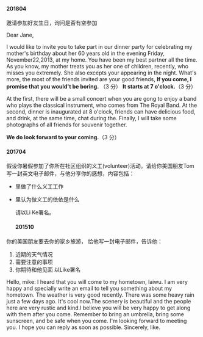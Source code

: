 #### 201804 

邀请参加好友生日，询问是否有空参加

Dear Jane,

I would like to invite you to take part in our dinner party for celebrating my mother's birthday about her 60 years old in the evening Friday, November22,2013, at my home. You have been my best partner all the time. As you know, my mother treats you as her one of children, recently, who misses you extremely. She also excepts your appearing in the night. What's more, the most of the friends invited are your good friends, **If you come, I promise that you would't be boring.**  （3 分） **It starts at 7 o'clock.**（3 分）

At the first, there will be a small concert when you are gong to enjoy a band who plays the classical instrument, who comes from The Royal Band. At the second, dinner is inaugurated at 8 o'clock, friends can have delicious food, and drink, at the same time, chat during the. Finally, I  will take some photographs of all friends for souvenir together.

**We do look forward to your coming.**（3 分）



#### 201704

假设你暑假参加了你所在社区组织的义工(volunteer)活动。请给你美国朋友Tom写一封英文电子邮件，与他分享你的感想，内容包括：

- 里做了什么义工工作

- 里认为做义工的依依是什么

  请以Li Ke署名。


  #### 201510
 你的美国朋友要去你的家乡旅游， 给他写一封电子邮件，告诉他：
 1. 近期的天气情况
 2. 需要注意的事项
 3. 你期待和他见面
 以Like署名
 
 Hello, mike:
I heard that you will come to my hometown, laiwu. I am very happy and specially write an email to tell you something about my hometown.
The weather is very good recently. There was some heavy rain just a few days ago. It's cool now.The scenery is beautiful and the people here are very rustic and kind.I believe you will be very happy to get along with them after you come.
Remember to bring an umbrella, bring some sunscreen, and be safe when you come.
I'm looking forward to meeting you.
I hope you can reply as soon as possible.
Sincerely, like.

